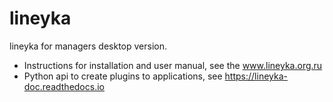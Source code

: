 # lineyka
lineyka for managers desktop version.
* Instructions for installation and user manual, see the www.lineyka.org.ru
* Python api to create plugins to applications, see https://lineyka-doc.readthedocs.io
